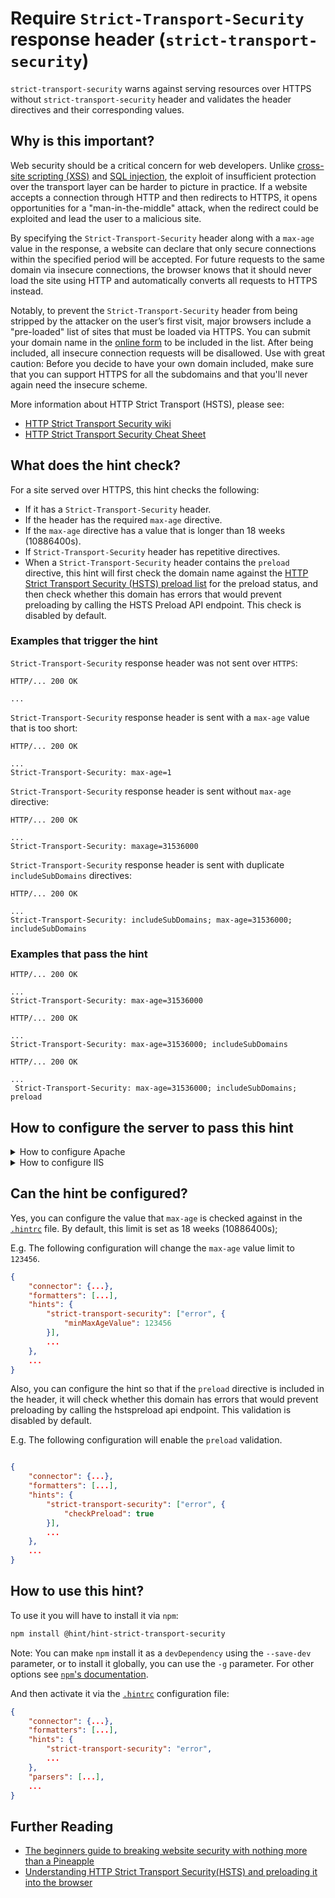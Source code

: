 # Require `Strict-Transport-Security` response header (`strict-transport-security`)

`strict-transport-security` warns against serving resources over
HTTPS without `strict-transport-security` header and validates the
header directives and their corresponding values.

## Why is this important?

Web security should be a critical concern for web developers.
Unlike [cross-site scripting (XSS)][xss] and [SQL injection][sql
injection], the exploit of insufficient protection over the
transport layer can be harder to picture in practice. If a website
accepts a connection through HTTP and then redirects to HTTPS, it
opens opportunities for a "man-in-the-middle" attack, when the
redirect could be exploited and lead the user to a malicious site.

By specifying the `Strict-Transport-Security` header along with
a `max-age` value in the response, a website can declare that only
secure connections within the specified period will be accepted.
For future requests to the same domain via insecure connections,
the browser knows that it should never load the site using HTTP
and automatically converts all requests to HTTPS instead.

Notably, to prevent the `Strict-Transport-Security` header from being
stripped by the attacker on the user’s first visit, major browsers
include a "pre-loaded" list of sites that must be loaded via HTTPS.
You can submit your domain name in the [online form][preload form]
to be included in the list. After being included, all insecure
connection requests will be disallowed. Use with great caution:
Before you decide to have your own domain included, make sure that
you can support HTTPS for all the subdomains and that you'll never
again need the insecure scheme.

More information about HTTP Strict Transport (HSTS), please see:

* [HTTP Strict Transport Security wiki][hsts wiki]
* [HTTP Strict Transport Security Cheat Sheet][hsts cheat sheat]

## What does the hint check?

For a site served over HTTPS, this hint checks the following:

* If it has a `Strict-Transport-Security` header.
* If the header has the required `max-age` directive.
* If the `max-age` directive has a value that is longer than
  18 weeks (10886400s).
* If `Strict-Transport-Security` header has repetitive directives.
* When a `Strict-Transport-Security` header contains the `preload`
  directive, this hint will first check the domain name against the
  [HTTP Strict Transport Security (HSTS) preload list][preload list]
  for the preload status, and then check whether this domain has
  errors that would prevent preloading by calling the HSTS Preload
  API endpoint. This check is disabled by default.

### Examples that **trigger** the hint

`Strict-Transport-Security` response header was not sent over `HTTPS`:

```text
HTTP/... 200 OK

...
```

`Strict-Transport-Security` response header is sent with a `max-age`
value that is too short:

```text
HTTP/... 200 OK

...
Strict-Transport-Security: max-age=1
```

`Strict-Transport-Security` response header is sent without `max-age`
directive:

```text
HTTP/... 200 OK

...
Strict-Transport-Security: maxage=31536000
```

`Strict-Transport-Security` response header is sent with duplicate
`includeSubDomains` directives:

```text
HTTP/... 200 OK

...
Strict-Transport-Security: includeSubDomains; max-age=31536000; includeSubDomains
```

### Examples that **pass** the hint

```text
HTTP/... 200 OK

...
Strict-Transport-Security: max-age=31536000
```

```text
HTTP/... 200 OK

...
Strict-Transport-Security: max-age=31536000; includeSubDomains
```

```text
HTTP/... 200 OK

...
 Strict-Transport-Security: max-age=31536000; includeSubDomains; preload
```

## How to configure the server to pass this hint

<!-- markdownlint-disable MD033 -->
<details><summary>How to configure Apache</summary>

Apache can be configured to serve resources with the
`Strict-Transport-Security` header with a specific value
using the [`Header` directive][header directive], e.g.:

```apache
<IfModule mod_headers.c>
    Header always set Strict-Transport-Security "max-age=31536000; includeSubDomains; preload"
</IfModule>
```

Note that:

* The above snippet works with Apache `v2.2.0+`, but you need to have
  [`mod_headers`][mod_headers] [enabled][how to enable apache modules]
  in order for it to take effect.

* If you have access to the [main Apache configuration file][main
  apache conf file] (usually called `httpd.conf`), you should add
  the logic in, for example, a [`<Directory>`][apache directory]
  section in that file. This is usually the recommended way as
  [using `.htaccess` files slows down][htaccess is slow] Apache!

  If you don't have access to the main configuration file (quite
  common with hosting services), add the snippets in a `.htaccess`
  file in the root of the web site/app.

For the complete set of configurations, not just for this rule, see
the [Apache server configuration related documentation][apache config].

</details>
<details><summary>How to configure IIS</summary>

IIS can be configured to serve resources with the `Strict-Transport-Security`
header with a specific value using the [`<customHeader> element`][customHeader].
E.g.:

```xml
<configuration>
     <system.webServer>
        <httpProtocol>
             <customHeaders>
                <add name="Strict-Transport-Security" value="max-age=31536000"/>
             </customHeaders>
         </httpProtocol>
    </system.webServer>
</configuration>
```

Note that:

* The above snippet works with IIS 7+.
* You should use the above snippet in the `web.config` of your
  application.

For the complete set of configurations, not just for this rule,
see the [IIS server configuration related documentation][iis config].

</details>

<!-- markdownlint-enable MD033 -->

## Can the hint be configured?

Yes, you can configure the value that `max-age` is checked against
in the [`.hintrc`][hintrc] file. By default, this limit
is set as 18 weeks (10886400s);

E.g. The following configuration will change the `max-age` value
limit to `123456`.

```json
{
    "connector": {...},
    "formatters": [...],
    "hints": {
        "strict-transport-security": ["error", {
            "minMaxAgeValue": 123456
        }],
        ...
    },
    ...
}
```

Also, you can configure the hint so that if the `preload` directive is
included in the header, it will check whether this domain has errors
that would prevent preloading by calling the hstspreload api endpoint.
This validation is disabled by default.

E.g. The following configuration will enable the `preload` validation.

```json

{
    "connector": {...},
    "formatters": [...],
    "hints": {
        "strict-transport-security": ["error", {
            "checkPreload": true
        }],
        ...
    },
    ...
}
```

## How to use this hint?

To use it you will have to install it via `npm`:

```bash
npm install @hint/hint-strict-transport-security
```

Note: You can make `npm` install it as a `devDependency` using the
`--save-dev` parameter, or to install it globally, you can use the
`-g` parameter. For other options see [`npm`'s
documentation](https://docs.npmjs.com/cli/install).

And then activate it via the [`.hintrc`][hintrc] configuration file:

```json
{
    "connector": {...},
    "formatters": [...],
    "hints": {
        "strict-transport-security": "error",
        ...
    },
    "parsers": [...],
    ...
}
```

## Further Reading

* [The beginners guide to breaking website security with nothing more than a Pineapple][pineapple]
* [Understanding HTTP Strict Transport Security(HSTS) and preloading it into the browser][understading hsts]

<!-- Link labels: -->

[hsts cheat sheat]: https://www.owasp.org/index.php/HTTP_Strict_Transport_Security_Cheat_Sheet
[hsts wiki]: https://en.wikipedia.org/wiki/HTTP_Strict_Transport_Security
[pineapple]: https://www.troyhunt.com/the-beginners-guide-to-breaking-website/
[preload form]:https://hstspreload.org/
[preload list]:https://cs.chromium.org/codesearch/f/chromium/src/net/http/transport_security_state_static.json
[hintrc]: https://webhint.io/docs/user-guide/further-configuration/hintrc-formats/
[sql injection]: https://www.owasp.org/index.php/SQL_Injection
[understading hsts]: https://www.troyhunt.com/understanding-http-strict-transport/
[xss]: https://www.owasp.org/index.php/Cross-site_Scripting_%28XSS%29

<!-- Apache links -->

[apache config]: https://webhint.io/docs/user-guide/server-configurations/apache/
[apache directory]: https://httpd.apache.org/docs/current/mod/core.html#directory
[header directive]: https://httpd.apache.org/docs/current/mod/mod_headers.html#header
[how to enable apache modules]: https://github.com/h5bp/server-configs-apache/tree/7eb30da6a06ec4fc24daf33c75b7bd86f9ad1f68#enable-apache-httpd-modules
[htaccess is slow]: https://httpd.apache.org/docs/current/howto/htaccess.html#when
[main apache conf file]: https://httpd.apache.org/docs/current/configuring.html#main
[mod_headers]: https://httpd.apache.org/docs/current/mod/mod_headers.html
[mod_mime]: https://httpd.apache.org/docs/current/mod/mod_mime.html

<!-- IIS links -->

[customHeader]: https://docs.microsoft.com/en-us/iis/configuration/system.webserver/httpprotocol/customheaders/
[iis config]: https://webhint.io/docs/user-guide/server-configurations/iis/
